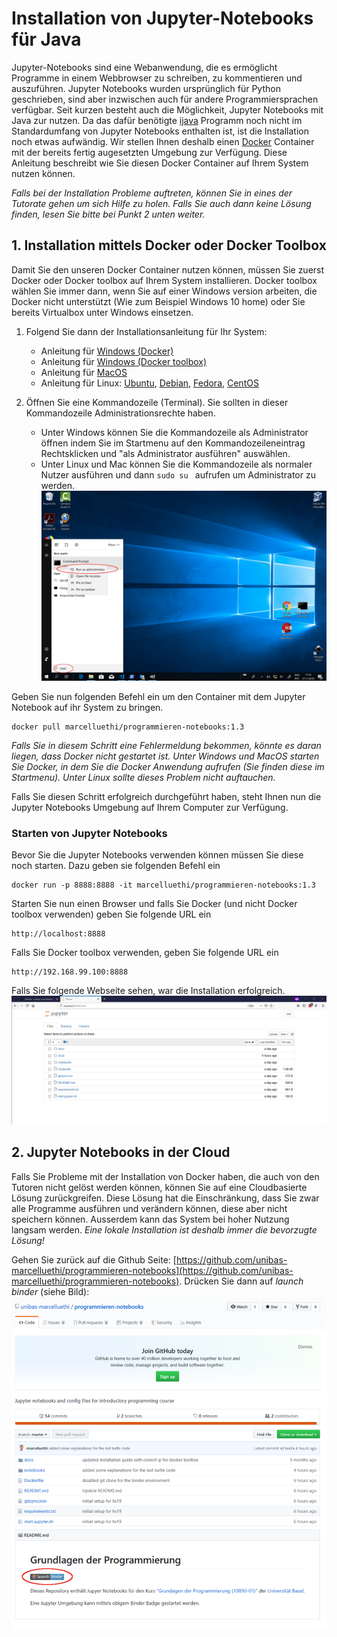 # Installation von Jupyter-Notebooks für Java

Jupyter-Notebooks sind eine Webanwendung, die es ermöglicht Programme in einem Webbrowser zu schreiben, zu kommentieren und auszuführen. 
 Jupyter Notebooks wurden ursprünglich für Python geschrieben, sind aber inzwischen auch für andere Programmiersprachen verfügbar. Seit kurzen besteht auch die Möglichkeit, Jupyter Notebooks mit Java zur nutzen. 
 Da das dafür benötigte [ijava](https://github.com/SpencerPark/IJava) Programm noch nicht im Standardumfang von Jupyter Notebooks enthalten ist, ist die Installation noch etwas aufwändig. 
 Wir stellen Ihnen deshalb einen [Docker](https://www.docker.com/) Container mit der bereits fertig augesetzten Umgebung zur Verfügung.  Diese Anleitung beschreibt wie Sie diesen Docker Container auf Ihrem System nutzen können.

*Falls bei der Installation Probleme auftreten, können Sie in eines der Tutorate gehen um sich Hilfe zu holen. Falls Sie auch dann keine Lösung finden, lesen Sie bitte bei Punkt 2 unten weiter.* 

## 1. Installation mittels Docker oder Docker Toolbox

Damit Sie den unseren Docker Container nutzen können, müssen Sie zuerst Docker oder Docker toolbox auf Ihrem System installieren. Docker toolbox wählen Sie immer dann, wenn Sie auf einer Windows version arbeiten, die Docker nicht unterstützt (Wie zum Beispiel Windows 10 home) oder Sie bereits Virtualbox unter Windows einsetzen. 

1. Folgend Sie dann der Installationsanleitung für Ihr System:
    * Anleitung für [Windows (Docker)](https://docs.docker.com/docker-for-windows/install/)
    * Anleitung für [Windows (Docker toolbox)](https://docs.docker.com/toolbox/toolbox_install_windows/)
    * Anleitung für [MacOS](https://docs.docker.com/docker-for-mac/install/)
    * Anleitung für Linux: [Ubuntu](https://docs.docker.com/install/linux/docker-ce/ubuntu/), [Debian](https://docs.docker.com/install/linux/docker-ce/debian/), [Fedora](https://docs.docker.com/install/linux/docker-ce/fedora/), [CentOS](https://docs.docker.com/install/linux/docker-ce/centos/)

2. Öffnen Sie eine Kommandozeile (Terminal). Sie sollten in dieser Kommandozeile Administrationsrechte haben.
    * Unter Windows können Sie die Kommandozeile als Administrator öffnen indem Sie im Startmenu auf den Kommandozeileneintrag Rechtsklicken und "als Administrator ausführen" auswählen.
    * Unter Linux und Mac können Sie die Kommandozeile als normaler Nutzer ausführen und dann ```sudo su ``` aufrufen um Administrator zu werden.
![start terminal](images/start-terminal.png)

Geben Sie nun folgenden Befehl ein um den Container mit dem Jupyter Notebook auf ihr System zu bringen.
```
docker pull marcelluethi/programmieren-notebooks:1.3
```

*Falls Sie in diesem Schritt eine Fehlermeldung bekommen, könnte es daran liegen, dass Docker nicht gestartet ist. Unter Windows und MacOS starten Sie Docker, in dem Sie die Docker Anwendung aufrufen (Sie finden diese im Startmenu). Unter Linux sollte dieses Problem nicht auftauchen.*

Falls Sie diesen Schritt erfolgreich durchgeführt haben, steht Ihnen nun die Jupyter Notebooks Umgebung auf Ihrem Computer zur Verfügung. 

### Starten von Jupyter Notebooks

Bevor Sie die Jupyter Notebooks verwenden können müssen Sie diese noch starten. 
Dazu geben sie folgenden Befehl ein
```
docker run -p 8888:8888 -it marcelluethi/programmieren-notebooks:1.3
```

Starten Sie nun einen Browser und falls Sie Docker (und nicht Docker toolbox verwenden) geben Sie folgende URL ein 
```
http://localhost:8888
```
Falls Sie Docker toolbox verwenden, geben Sie folgende URL ein
```
http://192.168.99.100:8888 
```

Falls Sie folgende Webseite sehen, war die Installation erfolgreich.
![jupyter](images/jupyter.png) 

## 2. Jupyter Notebooks in der Cloud

Falls Sie Probleme mit der Installation von Docker haben, die auch von den Tutoren nicht gelöst werden können, können Sie auf eine Cloudbasierte Lösung zurückgreifen. Diese Lösung hat die Einschränkung, dass Sie zwar alle Programme ausführen und verändern können, diese aber nicht speichern können. Ausserdem kann das System bei hoher Nutzung langsam werden. *Eine lokale Installation ist deshalb immer die bevorzugte Lösung!*


Gehen Sie zurück auf die Github Seite: [https://github.com/unibas-marcelluethi/programmieren-notebooks](https://github.com/unibas-marcelluethi/programmieren-notebooks).
Drücken Sie dann auf *launch binder* (siehe Bild):
![github](images/github.png)
 

